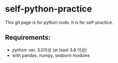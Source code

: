 # self-python-practice

This git page is for python code. It is for self-practice.

## Requirements:

- python: ver. 3.0이상 (at least 3.8 이상)
- with pandas, numpy, seaborn modules

